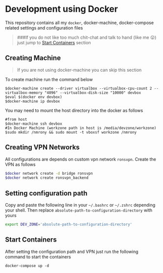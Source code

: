 Development using Docker
========================
This repository contains all my `docker`, docker-machine, docker-compose related settings and configuration files

> ###If you do not like too much chit-chat and talk to hand (like me :stuck_out_tongue:) just jump to [Start Containers](#start-containers) section

Creating Machine
----------------
> If you are not using docker-machine you can skip this section

To create machine run the command below
```
$docker-machine create --driver virtualbox --virtualbox-cpu-count 2 --virtualbox-memory "4096" --virtualbox-disk-size "10000" devbox
$eval $(docker env devbox)
$docker-machine ip devbox
```
You may need to mount the host directory into the docker as follows
```
#from host
$docker-machine ssh devbox
#In Docker Machine (workzone path in host is /media/devzone/workzone)
$sudo mkdir /nmrony && sudo mount -t vboxsf workzone /nmrony
```

Creating VPN Networks
---------------------
All configurations are depends on custom vpn network `ronsvpn`. Create the VPN as
follows

```sh
$docker network create -d bridge ronsvpn
$docker network create ronsvpn_backend
```
Setting configuration path
---------------------------
Copy and paste the following line in your `~/.bashrc` or `~/.zshrc` depending your shell. 
Then replace `absolute-path-to-configuration-directory` with yours
```sh
export DEV_ZONE='absolute-path-to-configuration-directory'
```

Start Containers
-------------------
After setting the configuration path and VPN just run the following command to start the containers
```
docker-compose up -d
```
